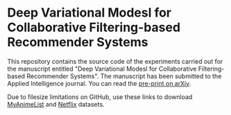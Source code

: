 # Deep Variational Modesl for Collaborative Filtering-based Recommender Systems

This repository contains the source code of the experiments carried out for the manuscript entitled "Deep Variational Modesl for Collaborative Filtering-based Recommender Systems". The manuscript has been submitted to the Applied Intelligence journal. You can read the [pre-print on arXiv](https://arxiv.org/abs/2107.12677).

Due to filesize limitations on GitHub, use these links to download [MyAnimeList](https://drive.upm.es/index.php/s/YG5ZdlqJlpEV6G6) and [Netflix](https://drive.upm.es/index.php/s/T2SbHqviOgL897K) datasets.
